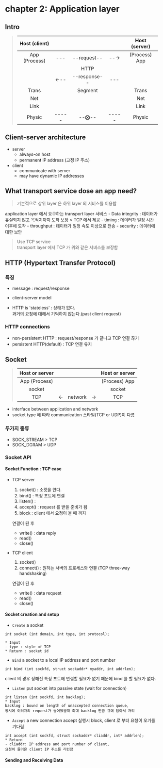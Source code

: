 # chapter 2: Application layer

## Intro
> | Host (client) |  |  |  | Host (server) |
> |:---:|:---:|:---:|:---:|:---:|
> |App (Process)| --- |--request--| --→ |(Process) App|
> |             |  | HTTP |  |            |
> |             | ←-- |--response--| --- |            |
> |Trans| | Segment | |Trans|
> |Net| | | |Net|
> |Link| | | |Link|
> |Physic|-----|--⨂--|-----|Physic|

## Client-server architecture
- server
    - always-on host
    - permanent IP address (고정 IP 주소)
- client
    - communicate with server
    - may have dynamic IP addresses

## What transport service dose an app need?
> 기본적으로 상위 layer 은 하위 layer 의 서비스를 이용함

application layer 에서 요구하는 transport layer 서비스
    - Data integrity : 데이터가 유실되지 않고 목적지까지 도착 보장 > TCP 에서 제공
    - timing : 데이터가 일정 시간 이후에 도착
    - throughput : 데이터가 일정 속도 이상으로 전송
    - security : 데이터에 대한 보안

> Use TCP service   
> transport layer 에서 TCP 가 위와 같은 서비스를 보장함

## HTTP (Hypertext Transfer Protocol)
### 특징
- message : request/response
- client-server model

- HTTP is 'stateless' : 상태가 없다.   
과거의 요청에 대해서 기억하지 않는다.(past client request)

### HTTP connections
- non-persistent HTTP : request/response 가 끝나고 TCP 연결 끊기
- persistent HTTP(default) : TCP 연결 유지

## Socket
> | Host or server |  |  |  | Host or server |
> |:---:|:---:|:---:|:---:|:---:|
> |App (Process)|  |  |  |(Process) App|
> |socket       |  |  |  |socket       |
> |TCP          |←|network|→|TCP         |
- interface between application and network
- socket type 에 따라 communication 스타일(TCP or UDP)이 다름 

### 두가지 종류
- SOCK_STREAM > TCP
- SOCK_DGRAM > UDP

### Socket API
#### Socket Function : TCP case
- TCP server
    1. socket() : 소켓을 연다.   
    2. bind() :  특정 포트에 연결   
    3. listen() : 
    4. accept() : request 를 받을 준비가 됨   
    5. block : client 에서 요청이 올 때 까지
    
    연결이 된 후
    - write() : data reply
    - read()
    - close()

- TCP client
    1. socket()
    2. connect() : 원하는 서버의 프로세스와 연결 (TCP three-way handshaking)

    연결이 된 후
    - write() : data request 
    - read() 
    - close()  

#### Socket creation and setup
- `Create` a socket
```
int socket (int domain, int type, int protocol);

* Input
- type : style of TCP
* Return : socket id
```

- `Bind` a socket to a local IP address and port number 
```
int bind (int sockfd, struct sockaddr* myaddr, int addrlen);
```
client 의 경우 정해진 특정 포트에 연결할 필요가 없기 때문에
bind 를 할 필요가 없다.

- `Listen`
put socket into passive state (wait for connection)
```
int listem (int sockfd, int backlog);
* Input
backlog : bound on length of unaccepted connection queue,
동시에 여러개의 request가 들어왔을때 최대 backlog 만큼 큐에 담아서 처리
```

- `Accept` a new connection
accept 실행시 block,
client 로 부터 요청이 오기를 기다림
```
int accept (int sockfd, struct sockaddr* cliaddr, int* addrlen);
* Return
- cliaddr: IP address and port number of client, 
요청이 들어온 client IP 주소를 리턴함
```

#### Sending and Receiving Data

